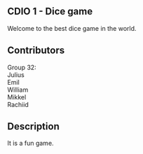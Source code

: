 ## CDIO 1 - Dice game

Welcome to the best dice game in the world.

## Contributors

Group 32: <br />
Julius <br />
Emil <br />
William <br />
Mikkel <br />
Rachiid <br />
## Description

It is a fun game.
